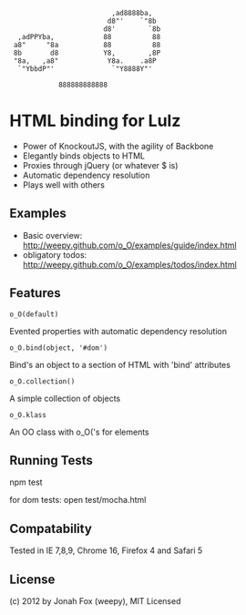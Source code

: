 ```
                         ,ad8888ba,            
                        d8"'    `"8b           
                       d8'        `8b     
  ,adPPYba,            88          88          
 a8"     "8a           88          88     
 8b       d8           Y8,        ,8P          
 "8a,   ,a8"            Y8a.    .a8P           
  `"YbbdP"'              `"Y8888Y"'            

            888888888888                       
```           
           
# HTML binding for Lulz

* Power of KnockoutJS, with the agility of Backbone
* Elegantly binds objects to HTML
* Proxies through jQuery (or whatever $ is)
* Automatic dependency resolution
* Plays well with others

## Examples

* Basic overview: http://weepy.github.com/o_O/examples/guide/index.html
* obligatory todos: http://weepy.github.com/o_O/examples/todos/index.html

## Features

`o_O(default)`
  
Evented properties with automatic dependency resolution

`o_O.bind(object, '#dom')`
  
Bind's an object to a section of HTML with 'bind' attributes

`o_O.collection()`
  
A simple collection of objects

`o_O.klass`
  
An OO class with o_O('s for elements

## Running Tests

npm test

for dom tests: open test/mocha.html

## Compatability

Tested in IE 7,8,9, Chrome 16, Firefox 4 and Safari 5

## License

(c) 2012 by Jonah Fox (weepy), MIT Licensed